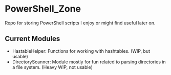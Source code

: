 # PowerShell_Zone
Repo for storing PowerShell scripts I enjoy or might find useful later on. 

## Current Modules
- HastableHelper: Functions for working with hashtables. (WIP, but usable)
- DirectoryScanner: Module mostly for fun related to parsing directories in a file system. (Heavy WIP, not usable)
